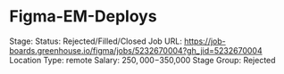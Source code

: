 # Figma-EM-Deploys

Stage: Status: Rejected/Filled/Closed
Job URL: https://job-boards.greenhouse.io/figma/jobs/5232670004?gh_jid=5232670004
Location Type: remote
Salary: $250,000-$350,000
Stage Group: Rejected